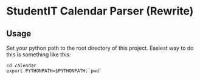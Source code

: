 # StudentIT Calendar Parser (Rewrite)

## Usage
Set your python path to the root directory of this project. Easiest way to do this is something like this:

```
cd calendar
export PYTHONPATH=$PYTHONPATH:`pwd`
```
